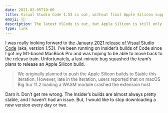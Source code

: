 ```yaml
---
date: 2021-02-05T10:00
title: Visual Studio Code 1.53 is out, without final Apple Silicon support
emoji: 🧑‍💻
description: The latest VSCode is out, but Apple Silicon is still only supported in the Insider’s build. Hopefully, next months stable release will support the new architecture.
type: link
---
```


I was really looking forward to [the January 2021 release of Visual Studio Code][link] (aka, version 1.53). I’ve been running on Insider’s builds of Code since I got my M1-based MacBook Pro and was hoping to be able to move back to the release train. Unfortunately, a last-minute bug squashed the team’s plans to release an Apple Silicon build.

> We originally planned to push the Apple Silicon builds to Stable this iteration. However, late in the iteration, users reported that on macOS Big Sur 11.2 loading a WASM module crashed the extension host.

Darn it. Don’t get me wrong. The Insider’s builds are almost always pretty stable, and I haven’t had an issue. But, I would like to stop downloading a new version every day or two.

[link]: https://code.visualstudio.com/updates/v1_53
